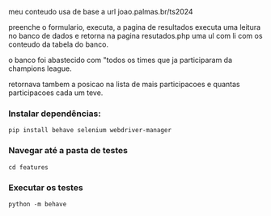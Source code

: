 meu conteudo usa de base a url joao.palmas.br/ts2024

preenche o formulario, executa, a pagina de resultados
executa uma leitura no banco de dados e retorna na pagina
resutados.php uma ul com li com os conteudo da tabela do banco.

o banco foi abastecido com "todos os times que ja participaram
da champions league.

retornava tambem a posicao na lista de mais participacoes e
quantas participacoes cada um teve.


### Instalar dependências:

```
pip install behave selenium webdriver-manager
```

### Navegar até a pasta de testes

```
cd features
```

### Executar os testes

```
python -m behave
```
